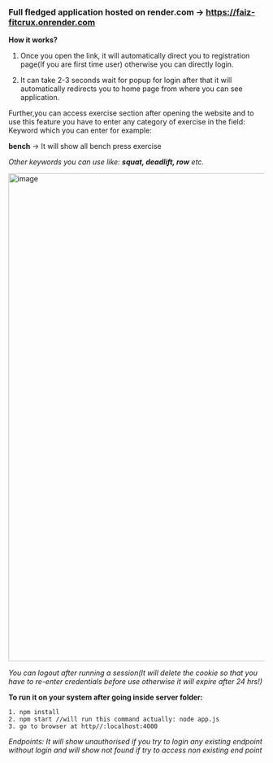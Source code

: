 ### Full fledged application hosted on render.com -> https://faiz-fitcrux.onrender.com


**How it works?**

1. Once you open the link, it will automatically direct you to registration page(If you are first time user) otherwise you can directly login.
   
2. It can take 2-3 seconds wait for popup for login after that it will automatically redirects you to home page from where you can see application.


Further,you can access exercise section after opening the website and to use this feature you have to enter any category of exercise in the field:
Keyword which you can enter for example:

**bench** -> It will show all bench press exercise

*Other keywords you can use like: **squat, deadlift, row** etc.*

<img width="960" alt="image" src="https://github.com/FaizAlam4/FitCrux_Full_Fledged/assets/87482396/8b3e3ffe-548a-4f53-ac17-4f60b9fcf76b">


*You can logout after running a session(It will delete the cookie so that you have to re-enter credentials before use otherwise it will expire after 24 hrs!)*


**To run it on your system after going inside server folder:**

```node
1. npm install
2. npm start //will run this command actually: node app.js
3. go to browser at http//:localhost:4000
```


*Endpoints: It will show unauthorised if you try to login any existing endpoint without login and will show not found if try to access non existing end point*
